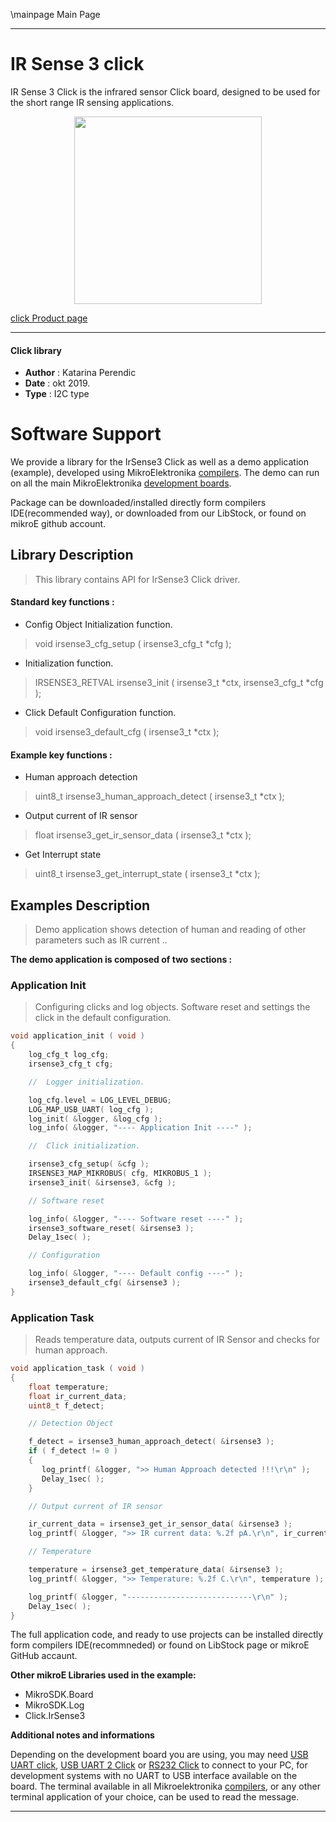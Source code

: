 \mainpage Main Page
 
 

---
# IR Sense 3 click

IR Sense 3 Click is the infrared sensor Click board, designed to be used for the short range IR sensing applications. 

<p align="center">
  <img src="https://download.mikroe.com/images/click_for_ide/irsense3_click.png" height=300px>
</p>

[click Product page](<https://www.mikroe.com/ir-sense-3-click>)

---


#### Click library 

- **Author**        : Katarina Perendic
- **Date**          : okt 2019.
- **Type**          : I2C type


# Software Support

We provide a library for the IrSense3 Click 
as well as a demo application (example), developed using MikroElektronika 
[compilers](https://shop.mikroe.com/compilers). 
The demo can run on all the main MikroElektronika [development boards](https://shop.mikroe.com/development-boards).

Package can be downloaded/installed directly form compilers IDE(recommended way), or downloaded from our LibStock, or found on mikroE github account. 

## Library Description

> This library contains API for IrSense3 Click driver.

#### Standard key functions :

- Config Object Initialization function.
> void irsense3_cfg_setup ( irsense3_cfg_t *cfg ); 
 
- Initialization function.
> IRSENSE3_RETVAL irsense3_init ( irsense3_t *ctx, irsense3_cfg_t *cfg );

- Click Default Configuration function.
> void irsense3_default_cfg ( irsense3_t *ctx );


#### Example key functions :

- Human approach detection
> uint8_t irsense3_human_approach_detect ( irsense3_t *ctx );
 
- Output current of IR sensor
> float irsense3_get_ir_sensor_data ( irsense3_t *ctx );

- Get Interrupt state
> uint8_t irsense3_get_interrupt_state ( irsense3_t *ctx );

## Examples Description

> Demo application shows detection of human and reading of 
> other parameters such as IR current ..

**The demo application is composed of two sections :**

### Application Init 

> Configuring clicks and log objects.
> Software reset and settings the click in the default configuration.

```c
void application_init ( void )
{
    log_cfg_t log_cfg;
    irsense3_cfg_t cfg;

    //  Logger initialization.

    log_cfg.level = LOG_LEVEL_DEBUG;
    LOG_MAP_USB_UART( log_cfg );
    log_init( &logger, &log_cfg );
    log_info( &logger, "---- Application Init ----" );

    //  Click initialization.

    irsense3_cfg_setup( &cfg );
    IRSENSE3_MAP_MIKROBUS( cfg, MIKROBUS_1 );
    irsense3_init( &irsense3, &cfg );

    // Software reset

    log_info( &logger, "---- Software reset ----" );
    irsense3_software_reset( &irsense3 );
    Delay_1sec( );

    // Configuration

    log_info( &logger, "---- Default config ----" );
    irsense3_default_cfg( &irsense3 );
}
```

### Application Task

> Reads temperature data, outputs current of IR Sensor and checks for human approach. 

```c
void application_task ( void )
{
    float temperature;
    float ir_current_data;
    uint8_t f_detect;

    // Detection Object

    f_detect = irsense3_human_approach_detect( &irsense3 );
    if ( f_detect != 0 )
    {
       log_printf( &logger, ">> Human Approach detected !!!\r\n" );
       Delay_1sec( );
    }

    // Output current of IR sensor

    ir_current_data = irsense3_get_ir_sensor_data( &irsense3 );
    log_printf( &logger, ">> IR current data: %.2f pA.\r\n", ir_current_data );

    // Temperature

    temperature = irsense3_get_temperature_data( &irsense3 );
    log_printf( &logger, ">> Temperature: %.2f C.\r\n", temperature );

    log_printf( &logger, "----------------------------\r\n" );
    Delay_1sec( );
}
```

The full application code, and ready to use projects can be  installed directly form compilers IDE(recommneded) or found on LibStock page or mikroE GitHub accaunt.

**Other mikroE Libraries used in the example:** 

- MikroSDK.Board
- MikroSDK.Log
- Click.IrSense3

**Additional notes and informations**

Depending on the development board you are using, you may need 
[USB UART click](https://shop.mikroe.com/usb-uart-click), 
[USB UART 2 Click](https://shop.mikroe.com/usb-uart-2-click) or 
[RS232 Click](https://shop.mikroe.com/rs232-click) to connect to your PC, for 
development systems with no UART to USB interface available on the board. The 
terminal available in all Mikroelektronika 
[compilers](https://shop.mikroe.com/compilers), or any other terminal application 
of your choice, can be used to read the message.



---
